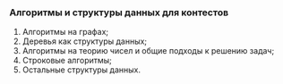 ### Алгоритмы и структуры данных для контестов
1) Алгоритмы на графах;
2) Деревья как структуры данных;
3) Алгоритмы на теорию чисел и общие подходы к решению задач;
4) Строковые алгоритмы;
5) Остальные структуры данных.
